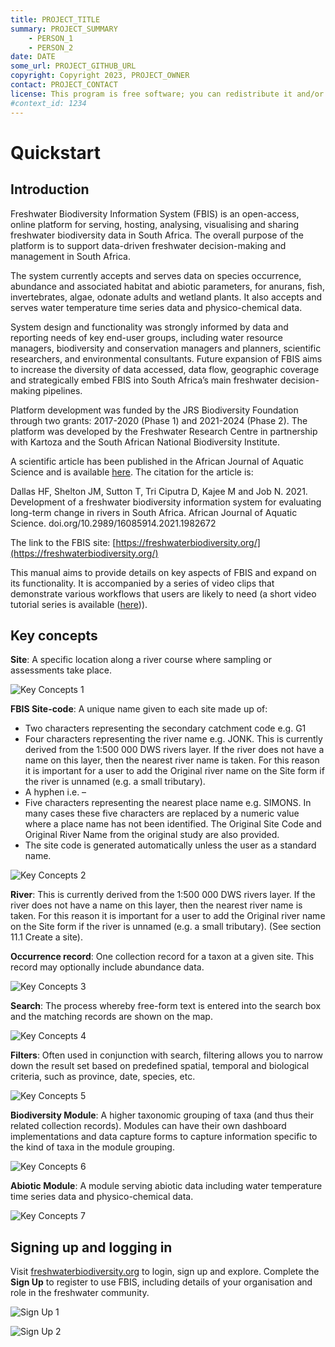 ```yaml
---
title: PROJECT_TITLE
summary: PROJECT_SUMMARY
    - PERSON_1
    - PERSON_2
date: DATE
some_url: PROJECT_GITHUB_URL
copyright: Copyright 2023, PROJECT_OWNER
contact: PROJECT_CONTACT
license: This program is free software; you can redistribute it and/or modify it under the terms of the GNU Affero General Public License as published by the Free Software Foundation; either version 3 of the License, or (at your option) any later version.
#context_id: 1234
---
```


# Quickstart

## Introduction

Freshwater Biodiversity Information System (FBIS) is an open-access, online platform for serving, hosting, analysing, visualising and sharing freshwater biodiversity data in South Africa. The overall purpose of the platform is to support data-driven freshwater decision-making and management in South Africa.

The system currently accepts and serves data on species occurrence, abundance and associated habitat and abiotic parameters, for anurans, fish, invertebrates, algae, odonate adults and wetland plants. It also accepts and serves water temperature time series data and physico-chemical data.

System design and functionality was strongly informed by data and reporting needs of key end-user groups, including water resource managers, biodiversity and conservation managers and planners, scientific researchers, and environmental consultants. Future expansion of FBIS aims to increase the diversity of data accessed, data flow, geographic coverage and strategically embed FBIS into South Africa’s main freshwater decision-making pipelines.

Platform development was funded by the JRS Biodiversity Foundation through two grants: 2017-2020 (Phase 1) and 2021-2024 (Phase 2). The platform was developed by the Freshwater Research Centre in partnership with Kartoza and the South African National Biodiversity Institute.

A scientific article has been published in the African Journal of Aquatic Science and is available [here](https://www.tandfonline.com/doi/abs/10.2989/16085914.2021.1982672?needAccess=true&journalCode=taas20). The citation for the article is:

Dallas HF, Shelton JM, Sutton T, Tri Ciputra D, Kajee M and Job N.  2021. Development of a freshwater biodiversity information system for evaluating long-term change in rivers in South Africa.  African Journal of Aquatic Science. doi.org/10.2989/16085914.2021.1982672

The link to the FBIS site: [https://freshwaterbiodiversity.org/](https://freshwaterbiodiversity.org/)

This manual aims to provide details on key aspects of FBIS and expand on its functionality. It is accompanied by a series of video clips that demonstrate various workflows that users are likely to need (a short video tutorial series is available ([here](https://www.youtube.com/playlist?list=PLSbcS_PS6gw07F6a8HnDJPt3BHcnqIP2O))).

## Key concepts

**Site**: A specific location along a river course where sampling or assessments take place.

![Key Concepts 1](./img/key-concepts-1.png)

**FBIS Site-code**: A unique name given to each site made up of:

* Two characters representing the secondary catchment code e.g. G1
* Four characters representing the river name e.g. JONK. This is currently derived from the 1:500 000 DWS rivers layer. If the river does not have a name on this layer, then the nearest river name is taken. For this reason it is important for a user to add the Original river name on the Site form if the river is unnamed (e.g. a small tributary).
* A hyphen i.e. –
* Five characters representing the nearest place name e.g. SIMONS. In many cases these five characters are replaced by a numeric value where a place name has not been identified. The Original Site Code and Original River Name from the original study are also provided.
* The site code is generated automatically unless the user as a standard name.

![Key Concepts 2](./img/key-concepts-2.png)

**River**: This is currently derived from the 1:500 000 DWS rivers layer. If the river does not have a name on this layer, then the nearest river name is taken. For this reason it is important for a user to add the Original river name on the Site form if the river is unnamed (e.g. a small tributary). (See section 11.1 Create a site).

**Occurrence record**: One collection record for a taxon at a given site. This record may optionally include abundance data.

![Key Concepts 3](img/key-concepts-3.png)

**Search**: The process whereby free-form text is entered into the search box and the matching records are shown on the map.

![Key Concepts 4](img/key-concepts-4.png)

**Filters**: Often used in conjunction with search, filtering allows you to narrow down the result set based on predefined spatial, temporal and biological criteria, such as province, date, species, etc.

![Key Concepts 5](img/key-concepts-5.png)

**Biodiversity Module**: A higher taxonomic grouping of taxa (and thus their related collection records). Modules can have their own dashboard implementations and data capture forms to capture information specific to the kind of taxa in the module grouping.

![Key Concepts 6](img/key-concepts-6.png)

**Abiotic Module**: A module serving abiotic data including water temperature time series data and physico-chemical data.

![Key Concepts 7](img/key-concepts-7.png)

## Signing up and logging in

Visit [freshwaterbiodiversity.org](https://freshwaterbiodiversity.org/) to login, sign up and explore. Complete the **Sign Up** to register to use FBIS, including details of your organisation and role in the freshwater community.

![Sign Up 1](img/sign-up-1.png)

![Sign Up 2](img/sign-up-2.png)
